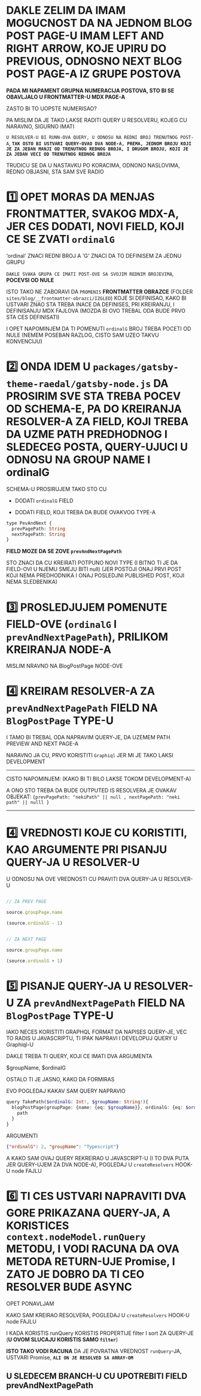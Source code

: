 # DAKLE ZELIM DA IMAM MOGUCNOST DA NA JEDNOM BLOG POST PAGE-U IMAM LEFT AND RIGHT ARROW, KOJE UPIRU DO PREVIOUS, ODNOSNO NEXT BLOG POST PAGE-A IZ GRUPE POSTOVA

**PADA MI NAPAMENT GRUPNA NUMERACIJA POSTOVA, STO BI SE OBAVLJALO U FRONTMATTER-U MDX PAGE-A**

ZASTO BI TO UOPSTE NUMERISAO?

PA MISLIM DA JE TAKO LAKSE RADITI QUERY U RESOLVERU, KOJEG CU NARAVNO, SIGURNO IMATI

`U RESOLVER-U BI RUNN-OVA QUERY, U ODNOSU NA REDNI BROJ TRENUTNOG POST-A`, **`TAK OSTO BI USTVARI QUERY-OVAO DVA NODE-A, PREMA, JEDNOM BROJU KOJI JE ZA JEDAN MANJI OD TRENUTNOG REDNOG BROJA, I DRUGOM BROJU, KOJI JE ZA JEDAN VECI OD TRENUTNOG REDNOG BROJA`**

TRUDICU SE DA U NASTAVKU PO KORACIMA, ODNONO NASLOVIMA, REDNO OBJASNI, STA SAM SVE RADIO

# :one: OPET MORAS DA MENJAS FRONTMATTER, SVAKOG MDX-A, JER CES DODATI, NOVI FIELD, KOJI CE SE ZVATI `ordinalG`

'ordinal' ZNACI REDNI BROJ A 'G' ZNACI DA TO DEFINISEM ZA JEDNU GRUPU

`DAKLE SVAKA GRUPA CE IMATI POST-OVE SA SVOJIM REDNIM BROJEVIMA`, **POCEVSI OD NULE** 

ISTO TAKO NE ZABORAVI DA `PROMENIS` **FRONTMATTER OBRAZCE** (FOLDER `sites/blog/__frontmatter-obrazci/IZGLED`) KOJE SI DEFINISAO, KAKO BI USTVARI ZNAO STA TREBA INACE DA DEFINISES, PRI KREIRANJU, I DEFINISANJU MDX FAJLOVA (MOZDA BI OVO TREBAL ODA BUDE PRVO STA CES DEFINISATI)

I OPET NAPOMINJEM DA TI POMENUTI `ordinalG` BROJ TREBA POCETI OD NULE (NEMEM POSEBAN RAZLOG, CISTO SAM UZEO TAKVU KONVENCIJU)

# :two: ONDA IDEM U `packages/gatsby-theme-raedal/gatsby-node.js` DA PROSIRIM SVE STA TREBA POCEV OD SCHEMA-E, PA DO KREIRANJA RESOLVER-A ZA FIELD, KOJI TREBA DA UZME PATH PREDHODNOG I SLEDECEG POSTA, QUERY-UJUCI U ODNOSU NA GROUP NAME I ordinalG

SCHEMA-U PROSIRUJEM TAKO STO CU

- DODATI `ordinalG` FIELD

- DODATI FIELD, KOJI TREBA DA BUDE OVAKVOG TYPE-A

```php
type PevAndNext {
  prevPagePath: String
  nextPagePath: String
}
```

**FIELD MOZE DA SE ZOVE `prevAndNextPagePath`**

STO ZNACI DA CU KREIRATI POTPUNO NOVI TYPE (I BITNO TI JE DA FIELD-OVI U NJEMU SMEJU BITI null) (JER POSTOJI ONAJ PRVI POST KOJI NEMA PREDHODNIKA I ONAJ POSLEDJNI PUBLISHED POST, KOJI NEMA SLEDBENIKA) 

# :three: PROSLEDJUJEM POMENUTE FIELD-OVE (`ordinalG` I `prevAndNextPagePath`), PRILIKOM KREIRANJA NODE-A

MISLIM NRAVNO NA BlogPostPage NODE-OVE

# :four: KREIRAM RESOLVER-A ZA `prevAndNextPagePath` FIELD NA `BlogPostPage` TYPE-U

I TAMO BI TREBAL ODA NAPRAVIM QUERY-JE, DA UZEMEM PATH PREVIEW AND NEXT PAGE-A

NARAVNO JA CU, PRVO KORISTITI `Graphiql` JER MI JE TAKO LAKSI DEVELOPMENT 

***

CISTO NAPOMINJEM: (KAKO BI TI BILO LAKSE TOKOM DEVELOPMENT-A)

A ONO STO TREBA DA BUDE OUTPUTED IS RESOLVERA JE OVAKAV OBJEKAT:
`{prevPagePath: "nekiPath" || null , nextPagePath: "neki path" || nulll }`

***

# :four: VREDNOSTI KOJE CU KORISTITI, KAO ARGUMENTE PRI PISANJU QUERY-JA U RESOLVER-U

U ODNOSU NA OVE VREDNOSTI CU PRAVITI DVA QUERY-JA U RESOLVER-U

```js

// ZA PREV PAGE

source.groupPage.name

(source.ordinalG - 1)

```

```js

// ZA NEXT PAGE

source.groupPage.name

(source.ordinalG + 1)

```

# :five: PISANJE QUERY-JA U RESOLVER-U ZA `prevAndNextPagePath` FIELD NA `BlogPostPage` TYPE-U

IAKO NECES KORISTITI GRAPHQL FORMAT DA NAPISES QUERY-JE, VEC TO RADIS U JAVASCRIPTU, TI IPAK NAPRAVI I DEVELOPUJ QUERY U Graphiql-U

DAKLE TREBA TI QUERY, KOJI CE IMATI DVA ARGUMENTA

$groupName, $ordinalG

OSTALO TI JE JASNO, KAKO DA FORMIRAS

EVO POGLEDAJ KAKAV SAM QUERY NAPRAVIO

```php
query TakePath($ordinalG: Int!, $groupName: String!){
  blogPostPage(groupPage: {name: {eq: $groupName}}, ordinalG: {eq: $ordinalG}){
    path
  }
}
```

ARGUMENTI

```json
{"ordinalG": 2, "groupName": "Typescript"}
```

A KAKO SAM OVAJ QUERY REKREIRAO U JAVASCRIPT-U (I TO DVA PUTA JER QUERY-UJEM ZA DVA NODE-A), POGLEDAJ U `createResolvers` HOOK-U node FAJLU

# :six: TI CES USTVARI NAPRAVITI DVA GORE PRIKAZANA QUERY-JA, A KORISTICES `context.nodeModel.runQuery` METODU, I VODI RACUNA DA OVA METODA RETURN-UJE Promise, I ZATO JE DOBRO DA TI CEO RESOLVER BUDE ASYNC

OPET PONAVLJAM

KAKO SAM KREIRAO RESOLVERA, POGLEDAJ U `createResolvers` HOOK-U node FAJLU

I KADA KORISTIS runQuery KORISTIS PROPERTIJE filter I sort ZA QUERY-JE (**U OVOM SLUCAJU KORISTIS SAMO `filter`**)

**ISTO TAKO VODI RACUNA** DA JE POVRATNA VREDNOST `runQuery`-JA, USTVARI Promise, **`ALI ON JE RESOLVED SA ARRAY-OM`**

## U SLEDECEM BRANCH-U CU UPOTREBITI FIELD prevAndNextPagePath